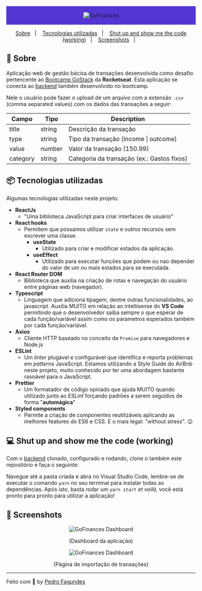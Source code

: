 <div align="center" style="background: #5636D3; padding: 16px;">
  <img alt="GoFinances" src="https://i.imgur.com/LdLfYfX.png" />
</div>

<p align="center">
  <a href="#rocket-sobre">Sobre</a>&nbsp;&nbsp;&nbsp;|&nbsp;&nbsp;&nbsp;
  <a href="#package-tecnologias-utilizadas">Tecnologias utilizadas</a>&nbsp;&nbsp;&nbsp;|&nbsp;&nbsp;&nbsp;
  <a href="#computer-shut-up-and-show-me-the-code-working">Shut up and show me the code (working)</a>&nbsp;&nbsp;&nbsp;|&nbsp;&nbsp;&nbsp;
  <a href="#milky-way-screenshots">Screenshots</a>&nbsp;&nbsp;&nbsp;|&nbsp;&nbsp;&nbsp;
</p>

## :rocket: Sobre

Aplicação web de gestão bácisa de transações desenvolvida como desafio pertencente ao [Bootcamp GoStack](https://rocketseat.com.br/gostack) da **Rocketseat**. Esta aplicação se conecta ao [backend](https://github.com/pedrofagundes/gofinances-backend) também desenvolvido no bootcamp.

Nele o usuário pode fazer o upload de um arquivo com a extensão `.csv` (comma separated values) com os dados das transações a seguir:

Campo   | Tipo | Description
--------- | ------ | ------
title | string | Descrição da transação
type  | string | Tipo da transação (income \| outcome)
value | number | Valor da transação (150.99)
category | string | Categoria da transação (ex.: Gastos fixos)

## :package: Tecnologias utilizadas

Algumas tecnologias utilizadas neste projeto:

* **ReactJs**
  * "Uma biblioteca JavaScript para criar interfaces de usuário"
* **React hooks**
  * Permitem que possamos utilizar `state` e outros recursos sem escrever uma classe.
    * **useState**
      * Utilizado para criar e modificar estados da aplicação.
    * **useEffect**
      * Utilizado para executar funções que podem ou nao depender do valor de um ou mais estados para se executada.
* **React Router DOM**
  * Biblioteca que auxilia na criação de rotas e navegação do usuário entre páginas web (navegador).
* **Typescript**
  * Linguagem que adiciona tipagem, dentre outras funcionalidades, ao javascript. Auxilia MUITO em relação ao intellisense do **VS Code** permitindo que o desenvolvedor saiba sempre o que esperar de cada função/variável assim como os parametros esperados também por cada função/variável.
* **Axios**
  * Cliente HTTP baseado no conceito de `Promise` para navegadores e Node.js
* **ESLint**
  * Um *linter* plugável e configurável que identifica e reporta problemas em *patterns* JavaScript. Estamos utilizando a Style Guide do AirBnb neste projeto, muito conhecido por ter uma abordagem bastante rasoável para o JavaScript.
* **Prettier**
  * Um formatador de código opinado que ajuda MUITO quando utilizado junto ao *ESLint* forçando padrões a serem seguidos de forma "**automágica**"
* **Styled components**
  * Permite a criação de componentes reutilizáveis aplicando as melhores features do ES6 e CSS. E o mais legal: "without stress". :wink:

## :computer: Shut up and show me the code (working)

Com o [backend](https://github.com/pedrofagundes/gofinances-backend) clonado, configurado e rodando, clone o também este repositório e faça o seguinte:

Navegue até a pasta criada e abra no Visual Studio Code, lembre-se de executar o comando `yarn` no seu terminal para instalar todas as dependências. Após isto, basta rodar um `yarn start` *et voilà*, você está pronto para pronto para utilizar a aplicação!

## :milky_way: Screenshots
<div align="center">
  <img alt="GoFinances Dashboard" src="https://imgur.com/lsGYXFb.png" />
  <p>(Dashboard da aplicação)</p>
  <img alt="GoFinances Dashboard" src="https://imgur.com/XmtKWNH.png" />
  <p>(Página de importação de transações)</p>
</div>

---

Feito com 💜 by [Pedro Fagundes](https://github.com/pedrofagundes)
